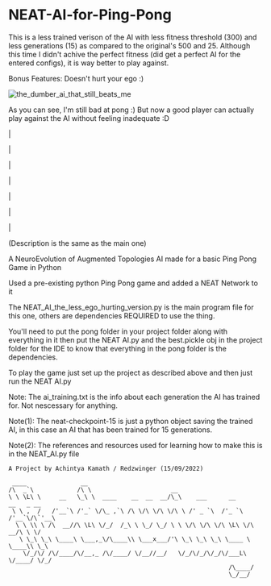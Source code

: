 # NEAT-AI-for-Ping-Pong

This is a less trained verison of the AI with less fitness threshold (300) and less generations (15) as compared to the original's 500 and 25.
Although this time I didn't achive the perfect fitness (did get a perfect AI for the entered configs), it is way better to play against.

Bonus Features: Doesn't hurt your ego :)

![the_dumber_ai_that_still_beats_me](https://user-images.githubusercontent.com/102427149/190482008-978533f9-e904-4ec3-a0a1-55839b4e2542.gif)

As you can see, I'm still bad at pong :) But now a good player can actually play against the AI without feeling inadequate :D

|

|

|

|

|

|

|


(Description is the same as the main one)

A NeuroEvolution of Augmented Topologies AI made for a basic Ping Pong Game in Python

Used a pre-existing python Ping Pong game and added a NEAT Network to it

The NEAT_AI_the_less_ego_hurting_version.py is the main program file for this one, others are dependencies REQUIRED to use the thing.

You'll need to put the pong folder in your project folder along with everything in it then put the NEAT AI.py and the best.pickle obj in the project folder for the IDE to know that everything in the pong folder is the dependencies.

To play the game just set up the project as described above and then just run the NEAT AI.py

Note: The ai_training.txt is the info about each generation the AI has trained for. Not nescessary for anything.

Note(1): The neat-checkpoint-15 is just a python object saving the trained AI, in this case an AI that has been trained for 15 generations.

Note(2): The references and resources used for learning how to make this is in the NEAT_AI.py file

```
A Project by Achintya Kamath / Redzwinger (15/09/2022)
```
```
 ____               __                                                          
/\  _`\            /\ \                      __                                 
\ \ \L\ \     __   \_\ \  ____    __  __  __/\_\    ___      __      __   _ __  
 \ \ ,  /   /'__`\ /'_` \/\_ ,`\ /\ \/\ \/\ \/\ \ /' _ `\  /'_ `\  /'__`\/\`'__\
  \ \ \\ \ /\  __//\ \L\ \/_/  /_\ \ \_/ \_/ \ \ \/\ \/\ \/\ \L\ \/\  __/\ \ \/ 
   \ \_\ \_\ \____\ \___,_\/\____\\ \___x___/'\ \_\ \_\ \_\ \____ \ \____\\ \_\ 
    \/_/\/ /\/____/\/__,_ /\/____/ \/__//__/   \/_/\/_/\/_/\/___L\ \/____/ \/_/ 
                                                             /\____/            
                                                             \_/__/            
